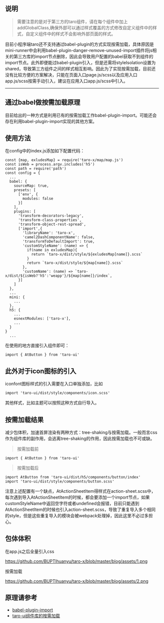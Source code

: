 
## 说明
> 需要注意的是对于第三方的taro组件，请在每个组件中加上addGlobalClass,确保外部可以通过样式覆盖的方式修改自定义组件中的样式，自定义组件中的样式不会影响外部页面的样式。

目前小程序端taro还不支持通过babel-plugin的方式实现按需加载，具体原因是mini-runner中会利用babel-plugin-danger-remove-unused-import插件将js相关的第三方库的import节点删除，因此会导致用户配置的babel获取不到组件的import节点。此外即便能过babel-plugin引入，但是还需将styleIsolation设置为shared，导致第三方组件之间的样式相互影响。因此为了实现按需加载，目前还没有比较方便的方案解决，只能在页面入口page.js/scss以及应用入口app.js/scss按需手动引入，建议在应用入口app.js/scss中引入。

---
## 通过babel做按需加载原理

目前给出的一种方式是利用已有的按需加载工作babel-plugin-import。可能还会存在利用babel-plugin-import实现的其他方案。

## 使用方法
在config中的index.js添加如下配置代码：
```
const {map, exludesMap} = require('taro-x/map/map.js')
const isWeb = process.argv.includes('h5')
const path = require('path')
const config = {
  ...
  babel: {
    sourceMap: true,
    presets: [
      ['env', {
        modules: false
      }]
    ],
    plugins: [
      'transform-decorators-legacy',
      'transform-class-properties',
      'transform-object-rest-spread',
      ['import',{
        'libraryName': 'taro-x',
        'camel2DashComponentName': false,
        'transformToDefaultImport': true,
        'customStyleName': (name) => {
          if(name in exludesMap){
            return `taro-x/dist/style/${exludesMap[name]}.scss`
          }
          return `taro-x/dist/style/${map[name]}.scss`
        },
        'customName': (name) => `taro-x/dist/${isWeb?'h5':'weapp'}/${map[name]}/index`,
      }]
    ]
  },
  ...
  mini: {
    ...
  },
  h5: {
    ...
    esnextModules: ['taro-x'],
    ...
  }
}
  ...
```
在使用的地方直接引入组件即可：
```
import { AtButton } from 'taro-ui'
```

## 此外对于icon图标的引入
iconfont图标样式的引入需要在入口单独添加，比如
```
import 'taro-ui/dist/style/components/icon.scss'
```
其他样式，比如主题可以按照这种方式自行导入。

## 按需加载结果
减少包体积，加速首屏渲染有两种方式：tree-shaking与按需加载。一般而言css作为组件库的副作用，会逃离tree-shaking的作用，因此按需加载也不可或缺。
> 按需加载前
```
import { AtButton } from 'taro-ui'
```

> 按需加载后
```
import AtButton from 'taro-ui/dist/h5/components/button/index'
import 'taro-ui/dist/style/components/button.scss'
```

注意上述配置有一个缺点，AtActionSheetItem得样式在action-sheet.scss中，每次遇到导入AtActionSheetItem的时候，都会要添加一个import节点，如果customStyleName中返回空字符或者undefined会报错，目前只能遇到AtActionSheetItem的时候也引入action-sheet.scss，导致了重复导入多个相同的style，但是这些重复导入的模块会被webpack处理掉，因此这里不必过多担心。

## 包体体积
在app.js之后全量引入css

https://github.com/BUPTlhuanyu/taro-x/blob/master/blog/assets/1.png

按需加载

https://github.com/BUPTlhuanyu/taro-x/blob/master/blog/assets/2.png

## 原理请参考
- [babel-plugin-import](https://github.com/ant-design/babel-plugin-import)
- [taro-ui组件库的按需加载](https://github.com/BUPTlhuanyu/Deep-into-JS/blob/master/Babel/taro-import/taro-ui%E7%BB%84%E4%BB%B6%E5%BA%93%E7%9A%84%E6%8C%89%E9%9C%80%E5%8A%A0%E8%BD%BD.md)
